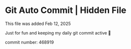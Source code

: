 # Git Auto Commit | Hidden File

This file was added Feb 12, 2025

Just for fun and keeping my daily git commit active 🤪

commit number: 468919

